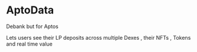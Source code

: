 # AptoData

Debank but for Aptos

Lets users see their LP deposits across multiple Dexes , their NFTs , Tokens and real time value
